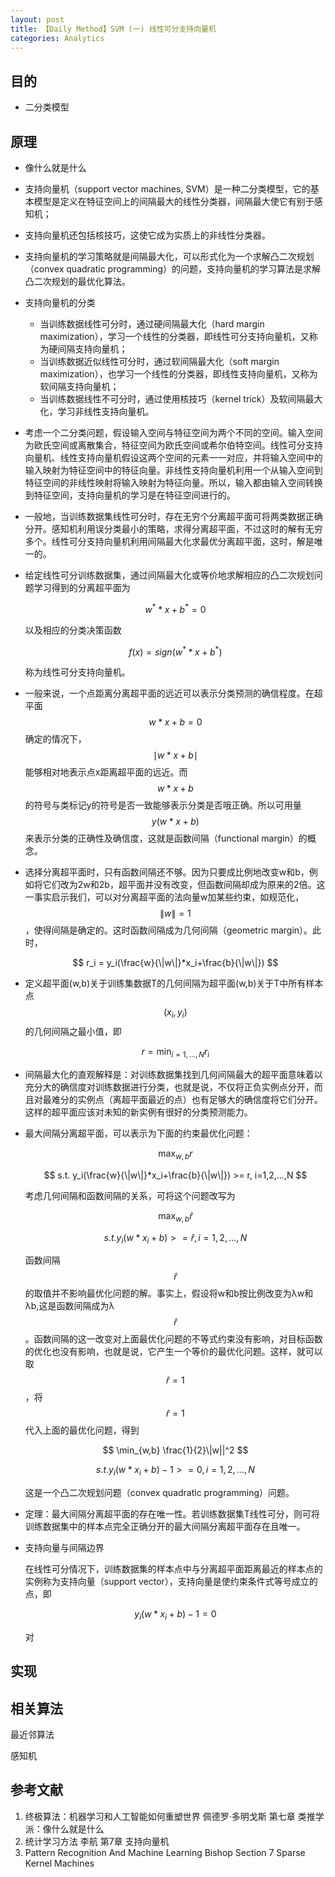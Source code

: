 ```yaml
---
layout: post
title: 【Daily Method】SVM (一) 线性可分支持向量机
categories: Analytics
---
```


## 目的

- 二分类模型

## 原理

- 像什么就是什么

- 支持向量机（support vector machines, SVM）是一种二分类模型，它的基本模型是定义在特征空间上的间隔最大的线性分类器，间隔最大使它有别于感知机；

- 支持向量机还包括核技巧，这使它成为实质上的非线性分类器。

- 支持向量机的学习策略就是间隔最大化，可以形式化为一个求解凸二次规划（convex quadratic programming）的问题，支持向量机的学习算法是求解凸二次规划的最优化算法。

- 支持向量机的分类
    - 当训练数据线性可分时，通过硬间隔最大化（hard margin maximization），学习一个线性的分类器，即线性可分支持向量机，又称为硬间隔支持向量机；
    - 当训练数据近似线性可分时，通过软间隔最大化（soft margin maximization），也学习一个线性的分类器，即线性支持向量机，又称为软间隔支持向量机；
    - 当训练数据线性不可分时，通过使用核技巧（kernel trick）及软间隔最大化，学习非线性支持向量机。

- 考虑一个二分类问题，假设输入空间与特征空间为两个不同的空间。输入空间为欧氏空间或离散集合，特征空间为欧氏空间或希尔伯特空间。线性可分支持向量机、线性支持向量机假设这两个空间的元素一一对应，并将输入空间中的输入映射为特征空间中的特征向量。非线性支持向量机利用一个从输入空间到特征空间的非线性映射将输入映射为特征向量。所以，输入都由输入空间转换到特征空间，支持向量机的学习是在特征空间进行的。

- 一般地，当训练数据集线性可分时，存在无穷个分离超平面可将两类数据正确分开。感知机利用误分类最小的策略，求得分离超平面，不过这时的解有无穷多个。线性可分支持向量机利用间隔最大化求最优分离超平面，这时，解是唯一的。

- 给定线性可分训练数据集，通过间隔最大化或等价地求解相应的凸二次规划问题学习得到的分离超平面为

    $$ w^{*} * x + b^{*} =0 $$

    以及相应的分类决策函数

    $$ f(x) = sign(w^{*} * x + b^{*}) $$

    称为线性可分支持向量机。

- 一般来说，一个点距离分离超平面的远近可以表示分类预测的确信程度。在超平面$$w*x+b=0$$确定的情况下，$$ \mid w*x+b \mid$$能够相对地表示点x距离超平面的远近。而$$w*x+b$$的符号与类标记y的符号是否一致能够表示分类是否哦正确。所以可用量$$y(w*x+b)$$来表示分类的正确性及确信度，这就是函数间隔（functional margin）的概念。

- 选择分离超平面时，只有函数间隔还不够。因为只要成比例地改变w和b，例如将它们改为2w和2b，超平面并没有改变，但函数间隔却成为原来的2倍。这一事实启示我们，可以对分离超平面的法向量w加某些约束，如规范化，$$ \|w\|=1 $$，使得间隔是确定的。这时函数间隔成为几何间隔（geometric margin）。此时，

    $$ r_i = y_i(\frac{w}{\|w\|}*x_i+\frac{b}{\|w\|}) $$

- 定义超平面(w,b)关于训练集数据T的几何间隔为超平面(w,b)关于T中所有样本点$$(x_i, y_i)$$的几何间隔之最小值，即

    $$ r = \min_{i=1,...,N}r_i $$

- 间隔最大化的直观解释是：对训练数据集找到几何间隔最大的超平面意味着以充分大的确信度对训练数据进行分类，也就是说，不仅将正负实例点分开，而且对最难分的实例点（离超平面最近的点）也有足够大的确信度将它们分开。这样的超平面应该对未知的新实例有很好的分类预测能力。

- 最大间隔分离超平面，可以表示为下面的约束最优化问题：

    $$ \max_{w,b} r $$

    $$ s.t. y_i(\frac{w}{\|w\|}*x_i+\frac{b}{\|w\|}) >= r, i=1,2,...,N $$

    考虑几何间隔和函数间隔的关系，可将这个问题改写为

    $$ \max_{w,b} \hat{r} $$

    $$ s.t. y_i(w*x_i+b) >= \hat{r}, i=1,2,...,N $$ 

    函数间隔$$\hat{r}$$的取值并不影响最优化问题的解。事实上，假设将w和b按比例改变为λw和λb,这是函数间隔成为λ$$\hat{r}$$。函数间隔的这一改变对上面最优化问题的不等式约束没有影响，对目标函数的优化也没有影响，也就是说，它产生一个等价的最优化问题。这样，就可以取$$\hat{r}=1$$，将$$\hat{r}=1$$代入上面的最优化问题，得到

    $$ \min_{w,b} \frac{1}{2}\|w||^2 $$

    $$ s.t. y_i(w*x_i+b)-1 >= 0, i=1,2,...,N $$ 

    这是一个凸二次规划问题（convex quadratic programming）问题。

- 定理：最大间隔分离超平面的存在唯一性。若训练数据集T线性可分，则可将训练数据集中的样本点完全正确分开的最大间隔分离超平面存在且唯一。

- 支持向量与间隔边界

    在线性可分情况下，训练数据集的样本点中与分离超平面距离最近的样本点的实例称为支持向量（support vector），支持向量是使约束条件式等号成立的点，即

    $$ y_i(w*x_i+b)-1 = 0 $$

    对



## 实现



## 相关算法

最近邻算法

感知机


## 参考文献

1. 终极算法：机器学习和人工智能如何重塑世界 佩德罗·多明戈斯 第七章 类推学派：像什么就是什么
2. 统计学习方法 李航 第7章 支持向量机
3. Pattern Recognition And Machine Learning Bishop Section 7 Sparse Kernel Machines